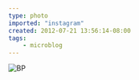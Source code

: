 ```yaml
---
type: photo
imported: "instagram"
created: 2012-07-21 13:56:14-08:00
tags:
    - microblog
---
```

![BP](/media/images/photos/2012/07/c7f3e8fcefbb575de5ec44fb8f6a47ba.jpg)

